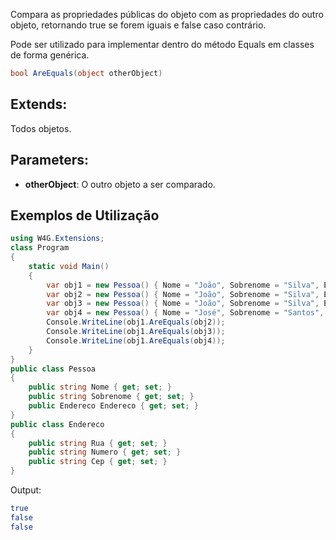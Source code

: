  Compara as propriedades públicas do objeto com as propriedades do outro objeto, retornando true se forem iguais e false caso contrário. 
 
 Pode ser utilizado para implementar dentro do método Equals em classes de forma genérica.

```csharp
bool AreEquals(object otherObject)
```

## Extends:
Todos objetos.

## Parameters:
- **otherObject**: O outro objeto a ser comparado.

## Exemplos de Utilização

```csharp
using W4G.Extensions;
class Program
{
    static void Main()
    {
        var obj1 = new Pessoa() { Nome = "João", Sobrenome = "Silva", Endereco = new Endereco() { Rua = "Rua Um", Numero = "2", Cep = "00001-001" } };
        var obj2 = new Pessoa() { Nome = "João", Sobrenome = "Silva", Endereco = new Endereco() { Rua = "Rua Um", Numero = "2", Cep = "00001-001" } };
        var obj3 = new Pessoa() { Nome = "João", Sobrenome = "Silva", Endereco = new Endereco() { Rua = "Rua Dois", Numero = "23", Cep = "00001-002" } };
        var obj4 = new Pessoa() { Nome = "José", Sobrenome = "Santos", Endereco = new Endereco() { Rua = "Rua Um", Numero = "2", Cep = "00001-001" } };
        Console.WriteLine(obj1.AreEquals(obj2));
        Console.WriteLine(obj1.AreEquals(obj3));
        Console.WriteLine(obj1.AreEquals(obj4));
    }
}
public class Pessoa
{
    public string Nome { get; set; }
    public string Sobrenome { get; set; }
    public Endereco Endereco { get; set; }
}
public class Endereco
{
    public string Rua { get; set; }
    public string Numero { get; set; }
    public string Cep { get; set; }
}
```

Output:
```bash
true
false
false
```
